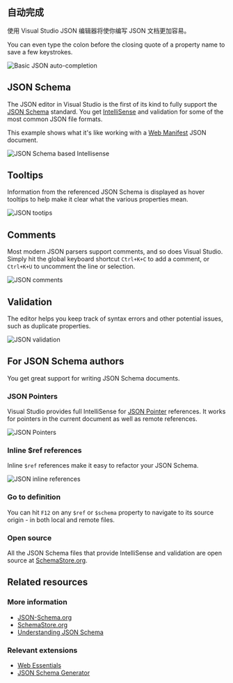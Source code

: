 <properties
			pageTitle="JSON"
			description="The JSON editor in Visual Studio is the first of its kind to fully support JSON Schema."
			slug="json"
			keywords="json, jsonp, javascript object notation"
/>

## 自动完成
使用 Visual Studio JSON 编辑器将使你编写 JSON 文档更加容易。

You can even type the colon before the closing quote of a property name to save a few keystrokes.

![Basic JSON auto-completion](_assets/json-basic-auto-completion.gif)

## JSON Schema
The JSON editor in Visual Studio is the first of its kind to fully support the [JSON Schema](http://json-schema.org) standard. You get [IntelliSense](http://go.microsoft.com/fwlink/?LinkId=532997) and validation for some of the most common JSON file formats.

This example shows what it's like working with a 
[Web Manifest](http://www.w3.org/TR/appmanifest/) JSON document.

![JSON Schema based Intellisense](_assets/json-schema-intellisense.gif)

## Tooltips
Information from the referenced JSON Schema is displayed as hover tooltips to help make it clear what the various properties mean.

![JSON tootips](_assets/json-tooltips.gif)

## Comments
Most modern JSON parsers support comments, and so does Visual Studio. Simply hit the global keyboard shortcut `Ctrl+K+C` to add a comment, or `Ctrl+K+U` to uncomment the line or selection.

![JSON comments](_assets/json-comments.gif)

## Validation
The editor helps you keep track of syntax errors and other potential issues, such as duplicate properties.

![JSON validation](_assets/json-validation.gif)

## For JSON Schema authors
You get great support for writing JSON Schema documents.

### JSON Pointers
Visual Studio provides full IntelliSense for [JSON Pointer](http://tools.ietf.org/html/rfc6901) references. It works for pointers in the current document as well as remote references.

![JSON Pointers](_assets/json-pointer.gif)

### Inline $ref references
Inline `$ref` references make it easy to refactor your JSON Schema.

![JSON inline references](_assets/json-inline-reference.gif)

### Go to definition
You can hit `F12` on any `$ref` or `$schema` property to navigate
to its source origin - in both local and remote files.

### Open source
All the JSON Schema files that provide IntelliSense and validation are open source at [SchemaStore.org](http://schemastore.org).

<aside role="complementary">

## Related resources

<section>

### More information

- [JSON-Schema.org](http://json-schema.org)
- [SchemaStore.org](http://schemastore.org)
- [Understanding JSON Schema](http://spacetelescope.github.io/understanding-json-schema/)
</section>

<section>

### Relevant extensions

- [Web Essentials](https://visualstudiogallery.msdn.microsoft.com/ee6e6d8c-c837-41fb-886a-6b50ae2d06a2)
- [JSON Schema Generator](https://visualstudiogallery.msdn.microsoft.com/b4515ef8-a518-41ca-b48c-bb1fd4e6faf7)
</section>

</aside>
